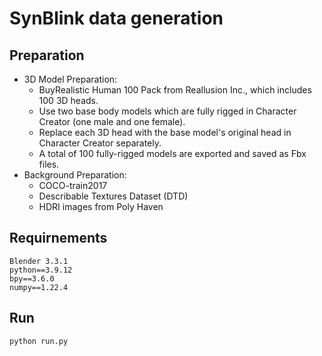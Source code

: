 # SynBlink data generation



## Preparation
- 3D Model Preparation: 
  - BuyRealistic Human 100 Pack from Reallusion Inc., which includes 100 3D heads. 
  - Use two base body models which are fully rigged in Character Creator (one male and one female).
  - Replace each 3D head with the base model's original head in Character Creator separately. 
  - A total of 100 fully-rigged models are exported and saved as Fbx files.
- Background Preparation:
  - COCO-train2017
  - Describable Textures Dataset (DTD)
  - HDRI images from Poly Haven

## Requirnements
```
Blender 3.3.1
python==3.9.12
bpy==3.6.0
numpy==1.22.4
```

## Run

```
python run.py
```
